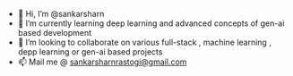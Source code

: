 - 👋 Hi, I’m @sankarsharn
- 🌱 I’m currently learning deep learning and advanced concepts of gen-ai based development
- 💞️ I’m looking to collaborate on various full-stack , machine learning , depp learning or gen-ai based projects
- 📫 Mail me @ sankarsharnrastogi@gmail.com

<!---
sankarsharn/sankarsharn is a ✨ special ✨ repository because its `README.md` (this file) appears on your GitHub profile.
You can click the Preview link to take a look at your changes.
--->
